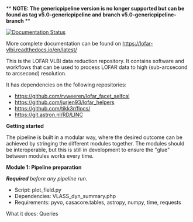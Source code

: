 

** **NOTE: The genericpipeline version is no longer supported but can be found as tag v5.0-genericpipeline and branch v5.0-genericpipeline-branch** **

[![Documentation Status](https://readthedocs.org/projects/lofar-vlbi/badge/?version=latest)](https://lofar-vlbi.readthedocs.io/en/latest/?badge=latest)

More complete documentation can be found on https://lofar-vlbi.readthedocs.io/en/latest/


This is the LOFAR VLBI data reduction repository. It contains software and workflows that can be used to process LOFAR data to high (sub-arcsecond to arcsecond) resolution. 

It has dependencies on the following repositories:
- https://github.com/rvweeren/lofar_facet_selfcal
- https://github.com/jurjen93/lofar_helpers
- https://github.com/tikk3r/flocs/
- https://git.astron.nl/RD/LINC

**Getting started**

The pipeline is built in a modular way, where the desired outcome can be achieved by stringing the different modules together. The modules should be interoperable, but this is still in development to ensure the "glue" between modules works every time.

__Module 1: Pipeline preparation__

***Required** before any pipeline run.*
- Script: plot_field.py 
- Dependencies: VLASS_dyn_summary.php
- Requirements: pyvo, casacore.tables, astropy, numpy, time, requests

What it does: Queries 













